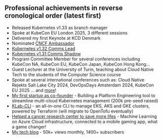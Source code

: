 ## Professional achievements in reverse cronological order (latest first)

- Released Kubernetes v1.33 as branch manager
- Spoke at KubeCon EU London 2025, 3 different sessions
- Delivered my first Keynote at KCD Denmark
- Nominated [CNCF Ambassador](https://www.credly.com/badges/bc458baf-3bd8-4c38-a73e-21c68b259798/public_url)
- [Kubernetes v1.32 Comms Lead](https://github.com/kubernetes/sig-release/issues/2586#issuecomment-2290160721)
- [Kubernetes v1.31 Comms Shadow](https://github.com/kubernetes/org/issues/4975)
- Program Committee Member for several conferences including KubeCon NA, KubeCon EU, KubeCon Japan, KubeCon Hong Kong...
- Guest Lecturer at the University of Turin, teaching about Cloud Native Tech to the students of the Computer Science course
- Spoke at several international conferences such as: Cloud Native Rejekts Salt Lake City 2024, DevOpsDays Amsterdam 2024, KubeCon EU 2025 ... and [more](https://github.com/mbianchidev/mbianchidev/blob/master/public-speaking/home.md)!
- [My first startup as co-founder](https://www.linkedin.com/company/kubelab/) - Building a Platform Engineering tool to streamline multi-cloud Kubernetes management (200k pre-seed raised)
- [KLab-CLI](https://github.com/mbianchidev/klab-cli) - an all-in-one CLI to manage EKS, AKS and GKE clusters, powered by Terraform (will migrate to OpenTofu eventually)
- [Helped a cancer research center to save more lifes](https://www.linkedin.com/pulse/kubelab-netherlands-cancer-institute-partner-around-ai-peter-comstock/?utm_source=rss&utm_campaign=articles_sitemaps&utm_medium=google_news) - Machine Learning on Azure Cloud infrastructure, connected to a mobile gaming app, what a game changer!
- [My tech blog](https://mb-consulting.dev/blog) - 50k+ views monthly, 1400+ subscribers

